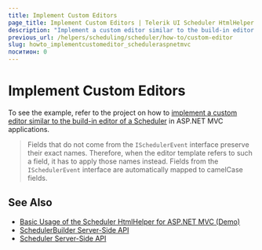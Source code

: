 ```yaml
---
title: Implement Custom Editors
page_title: Implement Custom Editors | Telerik UI Scheduler HtmlHelper for ASP.NET MVC
description: "Implement a custom editor similar to the build-in editor of a Kendo UI Scheduler in ASP.NET MVC applications."
previous_url: /helpers/scheduling/scheduler/how-to/custom-editor
slug: howto_implementcustomeditor_scheduleraspnetmvc
поситион: 0
---
```


# Implement Custom Editors

To see the example, refer to the project on how to [implement a custom editor similar to the build-in editor of a Scheduler](https://github.com/telerik/ui-for-aspnet-mvc-examples/tree/master/scheduler/scheduler-custom-editor) in ASP.NET MVC applications.

> Fields that do not come from the `ISchedulerEvent` interface preserve their exact names. Therefore, when the editor template refers to such a field, it has to apply those names instead. Fields from the `ISchedulerEvent` interface are automatically mapped to camelCase fields.

## See Also

* [Basic Usage of the Scheduler HtmlHelper for ASP.NET MVC (Demo)](https://demos.telerik.com/aspnet-mvc/scheduler)
* [SchedulerBuilder Server-Side API](http://docs.telerik.com/aspnet-mvc/api/Kendo.Mvc.UI.Fluent/SchedulerBuilder)
* [Scheduler Server-Side API](/api/scheduler)

